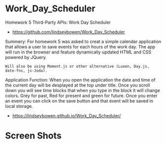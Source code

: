 # Work_Day_Scheduler
Homework 5 Third-Party APIs: Work Day Scheduler

* https://github.com/lindseybowen/Work_Day_Scheduler

Summery:
    For homework 5 was asked to creat a simple calendar application that allows a user to save events for each hours of the work day. The app will run in the browser and feature dynamically updated HTML and CSS powered by JQuery. 

    Will also be using Moment.js or other alternative (Luxon, Day.js, date-fns, js-Joda). 

Application Function: 
    When you open the application the date and time of the current day will be desplayed at the top under title. Once you scroll down you will see time blocks that when you type in the block it will change colors. Grey for past, Red for present and green for future. Once you enter an event you can click on the save button and that event will be saved in local storage.

* https://lindseybowen.github.io/Work_Day_Scheduler/

# Screen Shots
![]()
![]()

    
    

